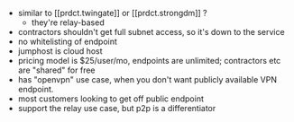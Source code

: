 

- similar to [[prdct.twingate]] or [[prdct.strongdm]] ?
  - they're relay-based
- contractors shouldn't get full subnet access, so it's down to the service
- no whitelisting of endpoint
- jumphost is cloud host
- pricing model is $25/user/mo, endpoints are unlimited; contractors etc are "shared" for free
- has "openvpn" use case, when you don't want publicly available VPN endpoint.
- most customers looking to get off public endpoint
- support the relay use case, but p2p is a differentiator